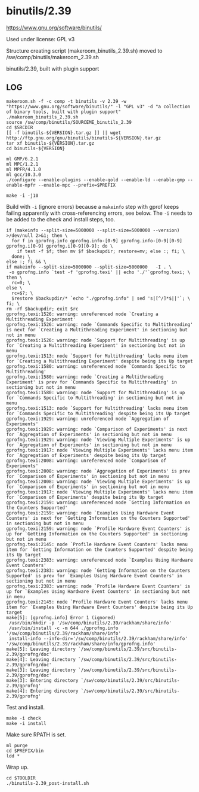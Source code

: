 binutils/2.39
=============

<https://www.gnu.org/software/binutils/>

Used under license:
GPL v3


Structure creating script (makeroom_binutils_2.39.sh) moved to /sw/comp/binutils/makeroom_2.39.sh



binutils/2.39, built with plugin support


LOG
---

    makeroom.sh -f -c comp -t binutils -v 2.39 -w "https://www.gnu.org/software/binutils/" -l "GPL v3" -d "a collection of binary tools, built with plugin support"
    ./makeroom_binutils_2.39.sh 
    source /sw/comp/binutils/SOURCEME_binutils_2.39
    cd $SRCDIR
    [[ -f binutils-${VERSION}.tar.gz ]] || wget http://ftp.gnu.org/gnu/binutils/binutils-${VERSION}.tar.gz
    tar xf binutils-${VERSION}.tar.gz 
    cd binutils-${VERSION}

    ml GMP/6.2.1
    ml MPC/1.2.1
    ml MPFR/4.1.0
    ml gcc/10.3.0
    ./configure --enable-plugins --enable-gold --enable-ld --enable-gmp --enable-mpfr --enable-mpc --prefix=$PREFIX

    make -i -j10

Build with `-i` (ignore errors) because a `makeinfo` step with gprof keeps
failing apparently with cross-referencing errors, see below. The `-i` needs to be added to
the check and install steps, too.

    if (makeinfo --split-size=5000000 --split-size=5000000 --version) >/dev/null 2>&1; then \
      for f in gprofng.info gprofng.info-[0-9] gprofng.info-[0-9][0-9] gprofng.i[0-9] gprofng.i[0-9][0-9]; do \
        if test -f $f; then mv $f $backupdir; restore=mv; else :; fi; \
      done; \
    else :; fi && \
    if makeinfo --split-size=5000000 --split-size=5000000   -I . \
     -o gprofng.info `test -f 'gprofng.texi' || echo './'`gprofng.texi; \
    then \
      rc=0; \
    else \
      rc=$?; \
      $restore $backupdir/* `echo "./gprofng.info" | sed 's|[^/]*$||'`; \
    fi; \
    rm -rf $backupdir; exit $rc
    gprofng.texi:1526: warning: unreferenced node `Creating a Multithreading Experiment'
    gprofng.texi:1526: warning: node `Commands Specific to Multithreading' is next for `Creating a Multithreading Experiment' in sectioning but not in menu
    gprofng.texi:1526: warning: node `Support for Multithreading' is up for `Creating a Multithreading Experiment' in sectioning but not in menu
    gprofng.texi:1513: node `Support for Multithreading' lacks menu item for `Creating a Multithreading Experiment' despite being its Up target
    gprofng.texi:1580: warning: unreferenced node `Commands Specific to Multithreading'
    gprofng.texi:1580: warning: node `Creating a Multithreading Experiment' is prev for `Commands Specific to Multithreading' in sectioning but not in menu
    gprofng.texi:1580: warning: node `Support for Multithreading' is up for `Commands Specific to Multithreading' in sectioning but not in menu
    gprofng.texi:1513: node `Support for Multithreading' lacks menu item for `Commands Specific to Multithreading' despite being its Up target
    gprofng.texi:1929: warning: unreferenced node `Aggregation of Experiments'
    gprofng.texi:1929: warning: node `Comparison of Experiments' is next for `Aggregation of Experiments' in sectioning but not in menu
    gprofng.texi:1929: warning: node `Viewing Multiple Experiments' is up for `Aggregation of Experiments' in sectioning but not in menu
    gprofng.texi:1917: node `Viewing Multiple Experiments' lacks menu item for `Aggregation of Experiments' despite being its Up target
    gprofng.texi:2008: warning: unreferenced node `Comparison of Experiments'
    gprofng.texi:2008: warning: node `Aggregation of Experiments' is prev for `Comparison of Experiments' in sectioning but not in menu
    gprofng.texi:2008: warning: node `Viewing Multiple Experiments' is up for `Comparison of Experiments' in sectioning but not in menu
    gprofng.texi:1917: node `Viewing Multiple Experiments' lacks menu item for `Comparison of Experiments' despite being its Up target
    gprofng.texi:2159: warning: unreferenced node `Getting Information on the Counters Supported'
    gprofng.texi:2159: warning: node `Examples Using Hardware Event Counters' is next for `Getting Information on the Counters Supported' in sectioning but not in menu
    gprofng.texi:2159: warning: node `Profile Hardware Event Counters' is up for `Getting Information on the Counters Supported' in sectioning but not in menu
    gprofng.texi:2145: node `Profile Hardware Event Counters' lacks menu item for `Getting Information on the Counters Supported' despite being its Up target
    gprofng.texi:2383: warning: unreferenced node `Examples Using Hardware Event Counters'
    gprofng.texi:2383: warning: node `Getting Information on the Counters Supported' is prev for `Examples Using Hardware Event Counters' in sectioning but not in menu
    gprofng.texi:2383: warning: node `Profile Hardware Event Counters' is up for `Examples Using Hardware Event Counters' in sectioning but not in menu
    gprofng.texi:2145: node `Profile Hardware Event Counters' lacks menu item for `Examples Using Hardware Event Counters' despite being its Up target
    make[5]: [gprofng.info] Error 1 (ignored)
     /usr/bin/mkdir -p '/sw/comp/binutils/2.39/rackham/share/info'
     /usr/bin/install -c -m 644 ./gprofng.info '/sw/comp/binutils/2.39/rackham/share/info'
     install-info --info-dir='/sw/comp/binutils/2.39/rackham/share/info' '/sw/comp/binutils/2.39/rackham/share/info/gprofng.info'
    make[5]: Leaving directory `/sw/comp/binutils/2.39/src/binutils-2.39/gprofng/doc'
    make[4]: Leaving directory `/sw/comp/binutils/2.39/src/binutils-2.39/gprofng/doc'
    make[3]: Leaving directory `/sw/comp/binutils/2.39/src/binutils-2.39/gprofng/doc'
    make[3]: Entering directory `/sw/comp/binutils/2.39/src/binutils-2.39/gprofng'
    make[4]: Entering directory `/sw/comp/binutils/2.39/src/binutils-2.39/gprofng'

Test and install.

    make -i check
    make -i install

Make sure RPATH is set.

    ml purge
    cd $PREFIX/bin
    ldd *

Wrap up.

    cd $TOOLDIR
    ./binutils-2.39_post-install.sh
